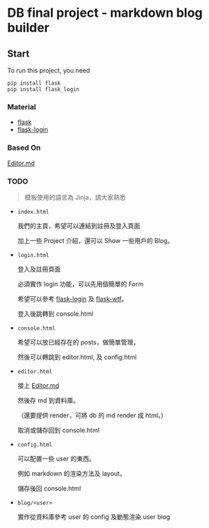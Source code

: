 # DB final project - markdown blog builder

## Start

To run this project, you need

```
pip install flask
pip install flask_login
```

### Material

- [flask](https://spacewander.github.io/explore-flask-zh/index.html)
- [flask-login](http://www.pythondoc.com/flask-login/)

### Based On

[Editor.md](https://github.com/pandao/editor.md/)

### TODO

> 模板使用的語言為 Jinja，請大家熟悉

- `index.html`

   我們的主頁，希望可以連結到註冊及登入頁面

   加上一些 Project 介紹，還可以 Show 一些用戶的 Blog。

- `login.html`

   登入及註冊頁面

   必須實作 login 功能，可以先用個簡單的 Form

   希望可以參考 [flask-login](http://www.pythondoc.com/flask-login/) 及 [flask-wtf](https://spacewander.github.io/explore-flask-zh/11-handling_forms.html)。

   登入後跳轉到 console.html

- `console.html`

   希望可以放已經存在的 posts，做簡單管理，

   然後可以轉跳到 editor.html, 及 config.html

- `editor.html`

   接上 [Editor.md](https://github.com/pandao/editor.md/)

   然後存 md 到資料庫。

   （還要提供 render，可將 db 的 md render 成 html。)

   取消或儲存回到 console.html

- `config.html`

   可以配置一些 user 的東西。

   例如 markdown 的渲染方法及 layout。

   儲存後回 console.html

- `blog/<user>`

   實作從資料庫參考 user 的 config 及動態渲染 user blog
